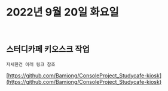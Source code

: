 # 2022년 9월 20일 화요일
<br>

## 스터디카페 키오스크 작업

    자세한건 아래 링크 참조
    
[https://github.com/Bamjong/ConsoleProject_Studycafe-kiosk](https://github.com/Bamjong/ConsoleProject_Studycafe-kiosk)